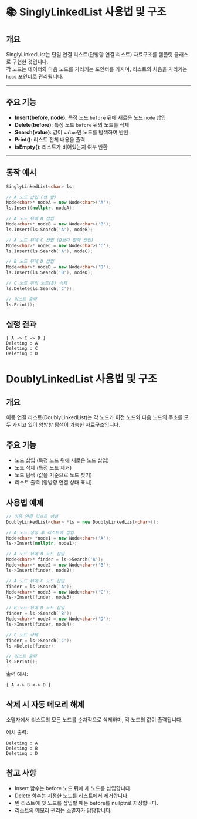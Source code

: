 # 📚 SinglyLinkedList 사용법 및 구조

## 개요
SinglyLinkedList는 단일 연결 리스트(단방향 연결 리스트) 자료구조를 템플릿 클래스로 구현한 것입니다.  
각 노드는 데이터와 다음 노드를 가리키는 포인터를 가지며, 리스트의 처음을 가리키는 `head` 포인터로 관리됩니다.

---

## 주요 기능

- **Insert(before, node)**: 특정 노드 `before` 뒤에 새로운 노드 `node` 삽입  
- **Delete(before)**: 특정 노드 `before` 뒤의 노드를 삭제  
- **Search(value)**: 값이 `value`인 노드를 탐색하여 반환  
- **Print()**: 리스트 전체 내용을 출력  
- **isEmpty()**: 리스트가 비어있는지 여부 반환  

---

## 동작 예시

```cpp
SinglyLinkedList<char> ls;

// A 노드 삽입 (맨 앞)
Node<char>* nodeA = new Node<char>('A');
ls.Insert(nullptr, nodeA);

// A 노드 뒤에 B 삽입
Node<char>* nodeB = new Node<char>('B');
ls.Insert(ls.Search('A'), nodeB);

// A 노드 뒤에 C 삽입 (B보다 앞에 삽입)
Node<char>* nodeC = new Node<char>('C');
ls.Insert(ls.Search('A'), nodeC);

// B 노드 뒤에 D 삽입
Node<char>* nodeD = new Node<char>('D');
ls.Insert(ls.Search('B'), nodeD);

// C 노드 뒤의 노드(B) 삭제
ls.Delete(ls.Search('C'));

// 리스트 출력
ls.Print();
```
## 실행 결과

```
[ A -> C -> D ]
Deleting : A
Deleting : C
Deleting : D
```

# DoublyLinkedList 사용법 및 구조

## 개요  
이중 연결 리스트(DoublyLinkedList)는 각 노드가 이전 노드와 다음 노드의 주소를 모두 가지고 있어 양방향 탐색이 가능한 자료구조입니다.

## 주요 기능  
- 노드 삽입 (특정 노드 뒤에 새로운 노드 삽입)  
- 노드 삭제 (특정 노드 제거)  
- 노드 탐색 (값을 기준으로 노드 찾기)  
- 리스트 출력 (양방향 연결 상태 표시)

## 사용법 예제  

```cpp
// 이중 연결 리스트 생성
DoublyLinkedList<char> *ls = new DoublyLinkedList<char>();

// A 노드 생성 후 리스트에 삽입
Node<char> *node1 = new Node<char>('A');
ls->Insert(nullptr, node1);

// A 노드 뒤에 B 노드 삽입
Node<char>* finder = ls->Search('A');
Node<char>* node2 = new Node<char>('B');
ls->Insert(finder, node2);

// A 노드 뒤에 C 노드 삽입
finder = ls->Search('A');
Node<char>* node3 = new Node<char>('C');
ls->Insert(finder, node3);

// B 노드 뒤에 D 노드 삽입
finder = ls->Search('B');
Node<char>* node4 = new Node<char>('D');
ls->Insert(finder, node4);

// C 노드 삭제
finder = ls->Search('C');
ls->Delete(finder);

// 리스트 출력
ls->Print();
```

출력 예시:
```
[ A <-> B <-> D ]
```


## 삭제 시 자동 메모리 해제  
소멸자에서 리스트의 모든 노드를 순차적으로 삭제하며, 각 노드의 값이 출력됩니다.

예시 출력:
```  
Deleting : A  
Deleting : B  
Deleting : D  
```

## 참고 사항  
- Insert 함수는 before 노드 뒤에 새 노드를 삽입합니다.  
- Delete 함수는 지정한 노드를 리스트에서 제거합니다.  
- 빈 리스트에 첫 노드를 삽입할 때는 before를 nullptr로 지정합니다.  
- 리스트의 메모리 관리는 소멸자가 담당합니다.
